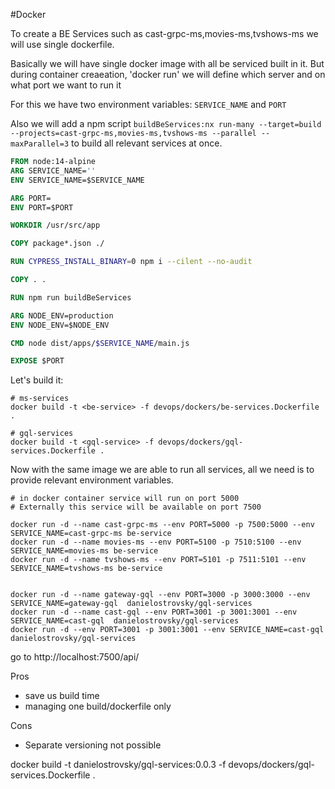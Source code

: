 #Docker


To create a BE Services such as cast-grpc-ms,movies-ms,tvshows-ms we will use single dockerfile.

Basically we will have single docker image with all be serviced built in it.
But during container creaeation, 'docker run' we will define which server and on what port we want to run it

For this we have two environment variables: `SERVICE_NAME` and `PORT`

Also we will add a npm script `buildBeServices:nx run-many --target=build --projects=cast-grpc-ms,movies-ms,tvshows-ms --parallel --maxParallel=3` to build all relevant services at once.

```dockerfile
FROM node:14-alpine
ARG SERVICE_NAME=''
ENV SERVICE_NAME=$SERVICE_NAME

ARG PORT=
ENV PORT=$PORT

WORKDIR /usr/src/app

COPY package*.json ./

RUN CYPRESS_INSTALL_BINARY=0 npm i --cilent --no-audit

COPY . .

RUN npm run buildBeServices

ARG NODE_ENV=production
ENV NODE_ENV=$NODE_ENV

CMD node dist/apps/$SERVICE_NAME/main.js

EXPOSE $PORT
```

Let's build it:
```shell
# ms-services
docker build -t <be-service> -f devops/dockers/be-services.Dockerfile .

# gql-services
docker build -t <gql-service> -f devops/dockers/gql-services.Dockerfile .

```

Now with the same image we are able to run all services, all we need is to provide relevant environment variables.

```shell
# in docker container service will run on port 5000
# Externally this service will be available on port 7500

docker run -d --name cast-grpc-ms --env PORT=5000 -p 7500:5000 --env SERVICE_NAME=cast-grpc-ms be-service
docker run -d --name movies-ms --env PORT=5100 -p 7510:5100 --env SERVICE_NAME=movies-ms be-service
docker run -d --name tvshows-ms --env PORT=5101 -p 7511:5101 --env SERVICE_NAME=tvshows-ms be-service


docker run -d --name gateway-gql --env PORT=3000 -p 3000:3000 --env SERVICE_NAME=gateway-gql  danielostrovsky/gql-services
docker run -d --name cast-gql --env PORT=3001 -p 3001:3001 --env SERVICE_NAME=cast-gql  danielostrovsky/gql-services
docker run -d --env PORT=3001 -p 3001:3001 --env SERVICE_NAME=cast-gql  danielostrovsky/gql-services
```
go to http://localhost:7500/api/

Pros
- save us build time
- managing one build/dockerfile only

Cons
- Separate versioning not possible




docker build -t danielostrovsky/gql-services:0.0.3 -f devops/dockers/gql-services.Dockerfile .

